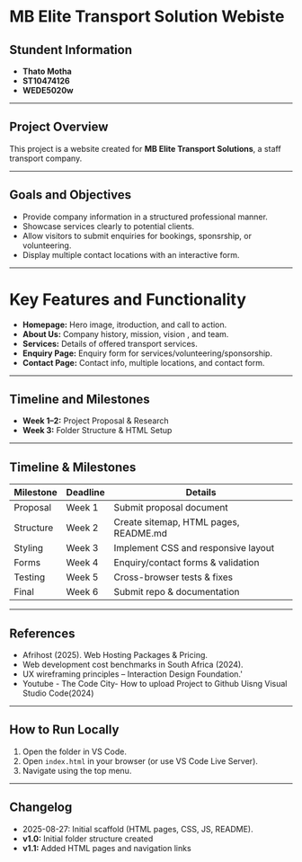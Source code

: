 # MB Elite Transport Solution Webiste 

## Stundent Information
- **Thato Motha**
- **ST10474126**
- **WEDE5020w**

---

## Project Overview
This project is a website created for **MB Elite Transport Solutions**, a staff transport company.

---

## Goals and Objectives
- Provide company information in a structured professional manner.
- Showcase services clearly to potential clients.
- Allow visitors to submit enquiries for bookings, sponsrship, or volunteering.
- Display multiple contact locations with an interactive form.

---

# Key Features and Functionality
- **Homepage:** Hero image, itroduction, and call to action.
- **About Us:** Company history, mission, vision , and team.
- **Services:** Details of offered transport services.  
- **Enquiry Page:** Enquiry form for services/volunteering/sponsorship.  
- **Contact Page:** Contact info, multiple locations, and contact form.  

---

## Timeline and Milestones  
- **Week 1–2:** Project Proposal & Research  
- **Week 3:** Folder Structure & HTML Setup  

---

## Timeline & Milestones
| Milestone | Deadline | Details |
|---|---|---|
| Proposal | Week 1 | Submit proposal document |
| Structure | Week 2 | Create sitemap, HTML pages, README.md |
| Styling | Week 3 | Implement CSS and responsive layout |
| Forms | Week 4 | Enquiry/contact forms & validation |
| Testing | Week 5 | Cross-browser tests & fixes |
| Final | Week 6 | Submit repo & documentation |

---

## References
- Afrihost (2025). Web Hosting Packages & Pricing.
- Web development cost benchmarks in South Africa (2024).
- UX wireframing principles – Interaction Design Foundation.'
-  Youtube - The Code City- How to upload Project to Github Uisng Visual Studio Code(2024)


---

## How to Run Locally
1. Open the folder in VS Code.
2. Open `index.html` in your browser (or use VS Code Live Server).
3. Navigate using the top menu.

---

## Changelog
- 2025-08-27: Initial scaffold (HTML pages, CSS, JS, README).
- **v1.0:** Initial folder structure created  
- **v1.1:** Added HTML pages and navigation links  